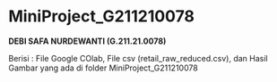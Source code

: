 # MiniProject_G211210078

**DEBI SAFA NURDEWANTI (G.211.21.0078)**

Berisi : File Google COlab, File csv (retail_raw_reduced.csv), dan Hasil Gambar yang ada di folder MiniProject_G211210078
